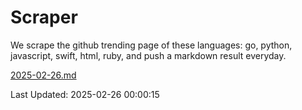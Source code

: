 # Scraper

We scrape the github trending page of these languages: go, python, javascript, swift, html, ruby, and push a markdown result everyday.

[2025-02-26.md](https://github.com/henson/Scraper/blob/master/2025-02-26.md)

Last Updated: 2025-02-26 00:00:15